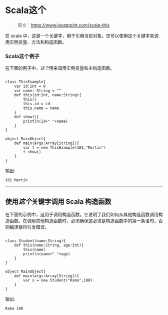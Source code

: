 # Scala这个

> 原文：<https://www.javatpoint.com/scala-this>

在 scala 中，这是一个关键字，用于引用当前对象。您可以使用这个关键字来调用实例变量、方法和构造函数。

### Scala这个例子

在下面的例子中，*这个*用来调用实例变量和主构造函数。

```

class ThisExample{
    var id:Int = 0
    var name: String = ""
    def this(id:Int, name:String){
        this()
        this.id = id
        this.name = name
    }
    def show(){
        println(id+" "+name)
    }
}

object MainObject{
    def main(args:Array[String]){
        var t = new ThisExample(101,"Martin")
        t.show()
    }
}

```

输出:

```
101 Martin

```

* * *

## 使用*这个*关键字调用 Scala 构造函数

在下面的示例中，这用于调用构造函数。它说明了我们如何从其他构造函数调用构造函数。在调用其他构造函数时，必须确保这必须是构造函数中的第一条语句，否则编译器将引发错误。

```

class Student(name:String){
    def this(name:String, age:Int){
        this(name)
        println(name+" "+age)
    }    
}

object MainObject{
    def main(args:Array[String]){
        var s = new Student("Rama",100)
    }
} 

```

输出:

```
Rama 100

```